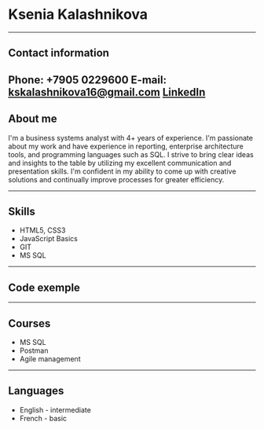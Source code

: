 # **Ksenia Kalashnikova**
---
## Contact information
Phone: +7905 0229600
E-mail: kskalashnikova16@gmail.com
[LinkedIn](https://www.linkedin.com/in/ksenia-kalashnikova-7275a65a/) 
---
## About me
I'm a business systems analyst with 4+ years of experience. I'm passionate about my work and have experience in reporting, enterprise architecture tools, and programming languages such as SQL. I strive to bring clear ideas and insights to the table by utilizing my excellent communication and presentation skills. I'm confident in my ability to come up with creative solutions and continually improve processes for greater efficiency.

---
## Skills
+ HTML5, CSS3
+ JavaScript Basics
+ GIT 
+ MS SQL
---
## Code exemple



---
## Courses
- MS SQL 
- Postman
- Agile management
---
## Languages
+ English - intermediate
+ French - basic